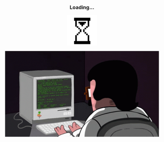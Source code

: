 <h3 align= "center"> Loading... </h3>

<p align="center">
  <img src="https://github.com/Neimaadz/Neimaadz/blob/main/loading.gif" alt="loadgin" style="width:100px;"/>
</p>

<p align="center">
  <img src="https://github.com/Neimaadz/Neimaadz/blob/main/coding.gif" alt="drawing" style="width:600px;"/>
</p>

<!--
**Neimaadz/Neimaadz** is a ✨ _special_ ✨ repository because its `README.md` (this file) appears on your GitHub profile.

Here are some ideas to get you started:

- 🔭 I’m currently working on ...
- 🌱 I’m currently learning ...
- 👯 I’m looking to collaborate on ...
- 🤔 I’m looking for help with ...
- 💬 Ask me about ...
- 📫 How to reach me: ...
- 😄 Pronouns: ...
- ⚡ Fun fact: ...
-->
